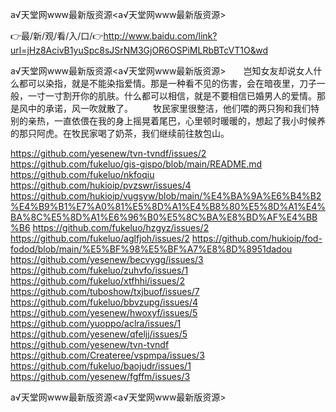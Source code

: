 а√天堂网www最新版资源<а√天堂网www最新版资源>

👉最/新/观/看/入/口/👉http://www.baidu.com/link?url=jHz8AcivB1yuSpc8sJSrNM3GjOR6OSPiMLRbBTcVT1O&wd

а√天堂网www最新版资源<а√天堂网www最新版资源>　　岂知女友却说女人什么都可以染指，就是不能染指爱情。那是一种看不见的伤害，会在暗夜里，刀子一般，一寸一寸割开你的肌肤。什么都可以相信，就是不要相信已婚男人的爱情。那是风中的承诺，风一吹就散了。
　　牧民家里很整洁，他们喂的两只狗和我们特别的亲热，一直依偎在我的身上摇晃着尾巴，心里顿时暖暖的，想起了我小时候养的那只阿虎。在牧民家喝了奶茶，我们继续前往敖包山。


https://github.com/yesenew/tvn-tvndf/issues/2
https://github.com/fukeluo/gis-gispo/blob/main/README.md
https://github.com/fukeluo/nkfoqiu
https://github.com/hukioip/pvzswr/issues/4
https://github.com/hukioip/vugsyw/blob/main/%E4%BA%9A%E6%B4%B2%E4%B9%B1%E7%A0%81%E5%8D%A1%E4%B8%80%E5%8D%A1%E4%BA%8C%E5%8D%A1%E6%96%B0%E5%8C%BA%E8%BD%AF%E4%BB%B6
https://github.com/fukeluo/hzgyz/issues/2
https://github.com/fukeluo/aglfjoh/issues/2
https://github.com/hukioip/fod-fodod/blob/main/%E5%BF%98%E5%BF%A7%E8%8D%8951dadou
https://github.com/yesenew/becvygg/issues/3
https://github.com/fukeluo/zuhvfo/issues/1
https://github.com/fukeluo/xtfhhi/issues/2
https://github.com/tuboshow/txjbuof/issues/7
https://github.com/fukeluo/bbvzupg/issues/4
https://github.com/yesenew/hwoxyf/issues/5
https://github.com/yuoppo/aclra/issues/1
https://github.com/yesenew/qfeljj/issues/5
https://github.com/yesenew/tvn-tvndf
https://github.com/Createree/vspmpa/issues/3
https://github.com/fukeluo/baojudr/issues/1
https://github.com/yesenew/fgffm/issues/3

а√天堂网www最新版资源&lt;а√天堂网www最新版资源>
